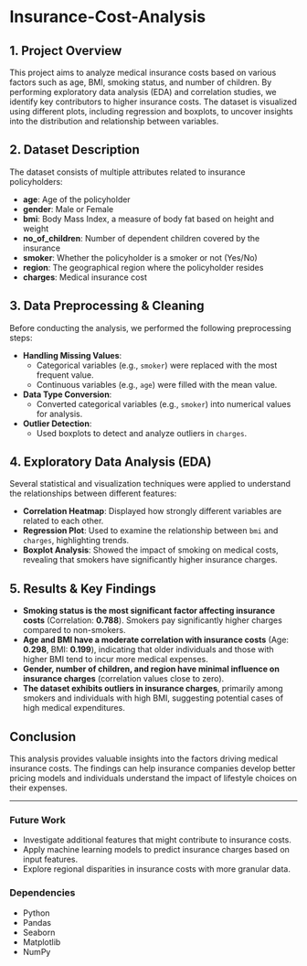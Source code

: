 # Insurance-Cost-Analysis

## 1. Project Overview
This project aims to analyze medical insurance costs based on various factors such as age, BMI, smoking status, and number of children. By performing exploratory data analysis (EDA) and correlation studies, we identify key contributors to higher insurance costs. The dataset is visualized using different plots, including regression and boxplots, to uncover insights into the distribution and relationship between variables.

## 2. Dataset Description
The dataset consists of multiple attributes related to insurance policyholders:
- **age**: Age of the policyholder
- **gender**: Male or Female
- **bmi**: Body Mass Index, a measure of body fat based on height and weight
- **no_of_children**: Number of dependent children covered by the insurance
- **smoker**: Whether the policyholder is a smoker or not (Yes/No)
- **region**: The geographical region where the policyholder resides
- **charges**: Medical insurance cost

## 3. Data Preprocessing & Cleaning
Before conducting the analysis, we performed the following preprocessing steps:
- **Handling Missing Values**:
  - Categorical variables (e.g., `smoker`) were replaced with the most frequent value.
  - Continuous variables (e.g., `age`) were filled with the mean value.
- **Data Type Conversion**:
  - Converted categorical variables (e.g., `smoker`) into numerical values for analysis.
- **Outlier Detection**:
  - Used boxplots to detect and analyze outliers in `charges`.

## 4. Exploratory Data Analysis (EDA)
Several statistical and visualization techniques were applied to understand the relationships between different features:
- **Correlation Heatmap**: Displayed how strongly different variables are related to each other.
- **Regression Plot**: Used to examine the relationship between `bmi` and `charges`, highlighting trends.
- **Boxplot Analysis**: Showed the impact of smoking on medical costs, revealing that smokers have significantly higher insurance charges.

## 5. Results & Key Findings
- **Smoking status is the most significant factor affecting insurance costs** (Correlation: **0.788**). Smokers pay significantly higher charges compared to non-smokers.
- **Age and BMI have a moderate correlation with insurance costs** (Age: **0.298**, BMI: **0.199**), indicating that older individuals and those with higher BMI tend to incur more medical expenses.
- **Gender, number of children, and region have minimal influence on insurance charges** (correlation values close to zero).
- **The dataset exhibits outliers in insurance charges**, primarily among smokers and individuals with high BMI, suggesting potential cases of high medical expenditures.

## Conclusion
This analysis provides valuable insights into the factors driving medical insurance costs. The findings can help insurance companies develop better pricing models and individuals understand the impact of lifestyle choices on their expenses.

---
### Future Work
- Investigate additional features that might contribute to insurance costs.
- Apply machine learning models to predict insurance charges based on input features.
- Explore regional disparities in insurance costs with more granular data.

### Dependencies
- Python
- Pandas
- Seaborn
- Matplotlib
- NumPy


